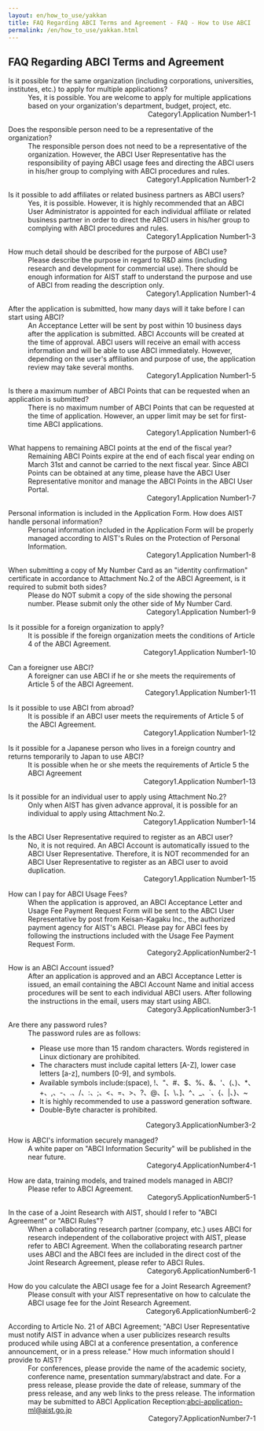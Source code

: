 ```yaml
---
layout: en/how_to_use/yakkan
title: FAQ Regarding ABCI Terms and Agreement - FAQ - How to Use ABCI | ABCI
permalink: /en/how_to_use/yakkan.html
---
```



<h2 class="h2">FAQ Regarding ABCI Terms and Agreement</h2>

<dl class="faq">
<dt class="q">Is it possible for the same organization (including corporations, universities, institutes, etc.) to apply for multiple applications?</dt>
<dd class="a">Yes, it is possible. You are welcome to apply for multiple applications based on your organization's department, budget, project, etc.
<div align="right"><span class="a_title">Category</span>1.Application <span class="a_title">Number</span>1-1</div>
</dd>
</dl>

<dl class="faq">
<dt class="q">Does the responsible person need to be a representative of the organization?</dt>
<dd class="a">The responsible person does not need to be a representative of the organization. However, the ABCI User Representative has the responsibility of paying ABCI usage fees and directing the ABCI users in his/her group to complying with ABCI procedures and rules.
<div align="right"><span class="a_title">Category</span>1.Application <span class="a_title">Number</span>1-2</div>
</dd>
</dl>

<dl class="faq">
<dt class="q">Is it possible to add affiliates or related business partners as ABCI users?</dt>
<dd class="a">Yes, it is possible. However, it is highly recommended that an ABCI User Administrator is appointed for each individual affiliate or related business partner in order to direct the ABCI users in his/her group to complying with ABCI procedures and rules.
<div align="right"><span class="a_title">Category</span>1.Application <span class="a_title">Number</span>1-3</div>
</dd>
</dl>

<dl class="faq">
<dt class="q">How much detail should be described for the purpose of ABCI use?</dt>
<dd class="a">Please describe the purpose in regard to R&D aims (including research and development for commercial use).  There should be enough information for AIST staff to understand the purpose and use of ABCI from reading the description only.
<div align="right"><span class="a_title">Category</span>1.Application <span class="a_title">Number</span>1-4</div>
</dd>
</dl>

<dl class="faq">
<dt class="q">After the application is submitted, how many days will it take before I can start using ABCI?</dt>
<dd class="a">An Acceptance Letter will be sent by post within 10 business days after the application is submitted. ABCI Accounts will be created at the time of approval. ABCI users will receive an email with access information and will be able to use ABCI immediately. However, depending on the user's affiliation and purpose of use, the application review may take several months.
<div align="right"><span class="a_title">Category</span>1.Application <span class="a_title">Number</span>1-5</div>
</dd>
</dl>

<dl class="faq">
<dt class="q">Is there a maximum number of ABCI Points that can be requested when an application is submitted?</dt>
<dd class="a">There is no maximum number of ABCI Points that can be requested at the time of application. However, an upper limit may be set for first-time ABCI applications.
<div align="right"><span class="a_title">Category</span>1.Application <span class="a_title">Number</span>1-6</div>
</dd>
</dl>

<dl class="faq">
<dt class="q">What happens to remaining ABCI points at the end of the fiscal year?</dt>
<dd class="a">Remaining ABCI Points expire at the end of each fiscal year ending on March 31st and cannot be carried to the next fiscal year.  Since ABCI Points can be obtained at any time, please have the ABCI User Representative monitor and manage the ABCI Points in the ABCI User Portal.
<div align="right"><span class="a_title">Category</span>1.Application <span class="a_title">Number</span>1-7</div>
</dd>
</dl>

<dl class="faq">
<dt class="q">Personal information is included in the Application Form. How does AIST handle personal information?</dt>
<dd class="a">Personal information included in the Application Form will be properly managed according to AIST's Rules on the Protection of Personal Information.
<div align="right"><span class="a_title">Category</span>1.Application <span class="a_title">Number</span>1-8</div>
</dd>
</dl>
<dl class="faq">
<dt class="q">When submitting a copy of My Number Card as an "identity confirmation" certificate in accordance to Attachment No.2 of the ABCI Agreement, is it required to submit both sides?</dt>
<dd class="a">Please do NOT submit a copy of the side showing the personal number.  Please submit only the other side of My Number Card.
<div align="right"><span class="a_title">Category</span>1.Application <span class="a_title">Number</span>1-9</div>
</dd>
</dl>

<dl class="faq">
<dt class="q">Is it possible for a foreign organization to apply?</dt>
<dd class="a">It is possible if the foreign organization meets the conditions of Article 4 of the ABCI Agreement.
<div align="right"><span class="a_title">Category</span>1.Application <span class="a_title">Number</span>1-10</div>
</dd>
</dl>

<dl class="faq">
<dt class="q">Can a foreigner use ABCI?</dt>
<dd class="a">A foreigner can use ABCI if he or she meets the requirements of Article 5 of the ABCI Agreement.
<div align="right"><span class="a_title">Category</span>1.Application <span class="a_title">Number</span>1-11</div>
</dd>
</dl>

<dl class="faq">
<dt class="q">Is it possible to use ABCI from abroad?</dt>
<dd class="a">It is possible if an ABCI user meets the requirements of Article 5 of the ABCI Agreement.
<div align="right"><span class="a_title">Category</span>1.Application <span class="a_title">Number</span>1-12</div>
</dd>
</dl>

<dl class="faq">
<dt class="q">Is it possible for a Japanese person who lives in a foreign country and returns temporarily to Japan to use ABCI?</dt>
<dd class="a">It is possible when he or she meets the requirements of Article 5 the ABCI Agreement
<div align="right"><span class="a_title">Category</span>1.Application <span class="a_title">Number</span>1-13</div>
</dd>
</dl>

<dl class="faq">
<dt class="q">Is it possible for an individual user to apply using Attachment No.2?</dt>
<dd class="a">Only when AIST has given advance approval, it is possible for an individual to apply using Attachment No.2.
<div align="right"><span class="a_title">Category</span>1.Application <span class="a_title">Number</span>1-14</div>
</dd>
</dl>

<dl class="faq">
<dt class="q">Is the ABCI User Representative required to register as an ABCI user?</dt>
<dd class="a">No, it is not required. An ABCI Account is automatically issued to the ABCI User Representative.  Therefore, it is NOT recommended for an ABCI User Representative to register as an ABCI user to avoid duplication.
<div align="right"><span class="a_title">Category</span>1.Application <span class="a_title">Number</span>1-15</div>
</dd>
</dl>

<dl class="faq">
<dt class="q">How can I pay for ABCI Usage Fees?</dt>
<dd class="a">When the application is approved, an ABCI Acceptance Letter and Usage Fee Payment Request Form will be sent to the ABCI User Representative by post from Keisan-Kagaku Inc., the authorized payment agency for AIST's ABCI.  Please pay for ABCI fees by following the instructions included with the Usage Fee Payment Request Form.
<div align="right"><span class="a_title">Category</span>2.Application<span class="a_title">Number</span>2-1</div>
</dd>
</dl>


<dl class="faq">
<dt class="q">How is an ABCI Account issued?</dt>
<dd class="a">After an application is approved and an ABCI Acceptance Letter is issued, an email containing the ABCI Account Name and initial access procedures will be sent to each individual ABCI users. After following the instructions in the email, users may start using ABCI.
<div align="right"><span class="a_title">Category</span>3.Application<span class="a_title">Number</span>3-1</div>
</dd>
</dl>

<dl class="faq">
<dt class="q">Are there any password rules?</dt>
<dd class="a">The password rules are as follows:<br />
<ul class="dot_ul">
<li class="dot">Please use more than 15 random characters. Words registered in Linux dictionary are prohibited.</li>
<li class="dot">The characters must include capital letters [A-Z], lower case letters [a-z], numbers [0-9], and symbols.</li>
<li class="dot">Available symbols include:(space), !、"、#、$、%、&、'、(、)、*、+、,、-、.、/、:、;、<、=、>、?、@、[、\、]、^、_、`、{、|、}、~</li>
<li class="dot">It is highly recommended to use a password generation software.</li>
<li class="dot">Double-Byte character is prohibited.</li>
</ul>
<div align="right"><span class="a_title">Category</span>3.Application<span class="a_title">Number</span>3-2</div>
</dd>
</dl>

<dl class="faq">
<dt class="q">How is ABCI's information securely managed?</dt>
<dd class="a">A white paper on "ABCI Information Security" will be published in the near future.
<div align="right"><span class="a_title">Category</span>4.Application<span class="a_title">Number</span>4-1</div>
</dd>
</dl>

<dl class="faq">
<dt class="q">How are data, training models, and trained models managed in ABCI?</dt>
<dd class="a">Please refer to ABCI Agreement.
<div align="right"><span class="a_title">Category</span>5.Application<span class="a_title">Number</span>5-1</div>
</dd>
</dl>

<dl class="faq">
<dt class="q">In the case of a Joint Research with AIST, should I refer to "ABCI Agreement" or "ABCI Rules"?</dt>
<dd class="a">When a collaborating research partner (company, etc.) uses ABCI for research independent of the collaborative project with AIST, please refer to ABCI Agreement. When the collaborating research partner uses ABCI and the ABCI fees are included in the direct cost of the Joint Research Agreement, please refer to ABCI Rules. 
<div align="right"><span class="a_title">Category</span>6.Application<span class="a_title">Number</span>6-1</div>
</dd>
</dl>


<dl class="faq">
<dt class="q">How do you calculate the ABCI usage fee for a Joint Research Agreement?</dt>
<dd class="a">Please consult with your AIST representative on how to calculate the ABCI usage fee for the Joint Research Agreement.
<div align="right"><span class="a_title">Category</span>6.Application<span class="a_title">Number</span>6-2</div>
</dd>
</dl>

<dl class="faq">
<dt class="q">According to Article No. 21 of ABCI Agreement; "ABCI User Representative must notify AIST in advance when a user publicizes research results produced while using ABCI at a conference presentation, a conference announcement, or in a press release." How much information should I provide to AIST?</dt>
<dd class="a">For conferences, please provide the name of the academic society, conference name, presentation summary/abstract and date.  For a press release, please provide the date of release, summary of the press release, and any web links to the press release. The information may be submitted to ABCI Application Reception:<a href="mailto:abci-application-ml@aist.go.jp" target="_blank"><u>abci-application-ml@aist.go.jp</u></a>



<div align="right"><span class="a_title">Category</span>7.Application<span class="a_title">Number</span>7-1</div>
</dd>
</dl>
